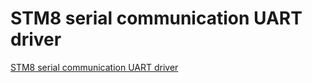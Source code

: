 # STM8 serial communication UART driver
[STM8 serial communication UART driver](https://aiwithcloud.com/2022/09/19/stm8_serial_communication_uart_driver/)